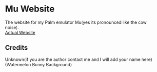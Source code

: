 # Mu Website

The website for my Palm emulator Mu(yes its pronounced like the cow noise).  
[Actual Website](https://meepingsnesroms.github.io)

## Credits
Unknown(if you are the author contact me and I will add your name here) (Watermelon Bunny Background)
